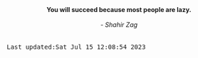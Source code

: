 
<div align="center"><b><span>You will succeed because most people are lazy.</span></b><br><br><i> - Shahir Zag</i></div>
<br><br><kbd>Last updated:Sat Jul 15 12:08:54 2023</kbd>